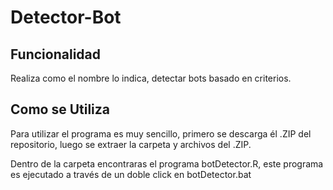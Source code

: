 # Detector-Bot

## Funcionalidad

Realiza como el nombre lo indica, detectar bots basado en criterios.

## Como se Utiliza

Para utilizar el programa es muy sencillo, primero se descarga él .ZIP del repositorio, luego se extraer la carpeta y archivos del .ZIP.

Dentro de la carpeta encontraras el programa botDetector.R, este programa es ejecutado a través de un doble click en botDetector.bat
